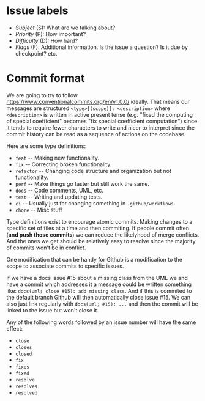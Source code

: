 # Issue labels
- *Subject* (S): What are we talking about?
- *Priority* (P): How important?
- *Difficulty* (D): How hard?
- *Flags* (F): Additional information. Is the issue a question? Is it due by
  checkpoint? etc.

# Commit format
We are going to try to follow <https://www.conventionalcommits.org/en/v1.0.0/>
ideally. That means our messages are structured `<type>[(scope)]:
<description>` where `<description>` is written in active present tense (e.g.
"fixed the computing of special coefficient" becomes "fix special coefficient
computation") since it tends to require fewer characters to write and nicer to
interpret since the commit history can be read as a sequence of actions on the
codebase.

Here are some type definitions:

- `feat` -- Making new functionality.
- `fix` -- Correcting broken functionality.
- `refactor` -- Changing code structure and organization but not functionality.
- `perf` -- Make things go faster but still work the same.
- `docs` -- Code comments, UML, etc.
- `test` -- Writing and updating tests.
- `ci` -- Usually just for changing something in `.github/workflows`.
- `chore` -- Misc stuff

Type definitions exist to encourage atomic commits. Making changes to a
specific set of files at a time and then commiting. If people commit often
(**and push those commits**) we can reduce the likelyhood of merge conflicts.
And the ones we get should be relatively easy to resolve since the majority of
commits won't be in conflict.

One modification that can be handy for Github is a modification to the scope to
associate commits to specific issues.

If we have a docs issue #15 about a missing class from the UML we and have a
commit which addresses it a message could be written something like: `docs(uml;
close #15): add missing class`. And if this is commited to the default branch 
Github will then automatically close issue #15. We can also just link regularly
with `docs(uml; #15): ...` and then the commit will be linked to the issue but
won't close it.

Any of the following words followed by an issue number will have the same effect:
- `close`
- `closes`
- `closed`
- `fix`
- `fixes`
- `fixed`
- `resolve`
- `resolves`
- `resolved`


